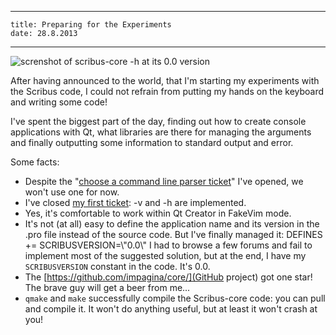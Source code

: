 ----
    title: Preparing for the Experiments
    date: 28.8.2013
----

![screnshot of scribus-core -h at its 0.0 version](https://raw.github.com/aoloe/htdocs-blog-impagina/master/image/2013-08-28-scribus-core-0-0.png)


After having announced to the world, that I'm starting my experiments with the Scribus code, I could not refrain from putting my hands on the keyboard and writing some code!

I've spent the biggest part of the day, finding out how to create console applications with Qt, what libraries are there for managing the arguments and finally outputting some information to standard output and error.

Some facts:

- Despite the "[choose a command line parser ticket](https://github.com/impagina/core/issues/5)" I've opened, we won't use one for now.
- I've closed [my first ticket](https://github.com/impagina/core/issues/1): -v and -h are implemented.
- Yes, it's comfortable to work within Qt Creator in FakeVim mode.
- It's not (at all) easy to define the application name and its version in the .pro file instead of the source code. But I've finally managed it:
      DEFINES += SCRIBUSVERSION=\\\"0.0\\\"
  I had to browse a few forums and fail to implement most of the suggested solution, but at the end, I have my `SCRIBUSVERSION` constant in the code. It's 0.0.
- The [https://github.com/impagina/core/](GitHub project) got one star! The brave guy will get a beer from me...
- `qmake` and `make` successfully compile the Scribus-core code: you can pull and compile it. It won't do anything useful, but at least it won't crash at you!
